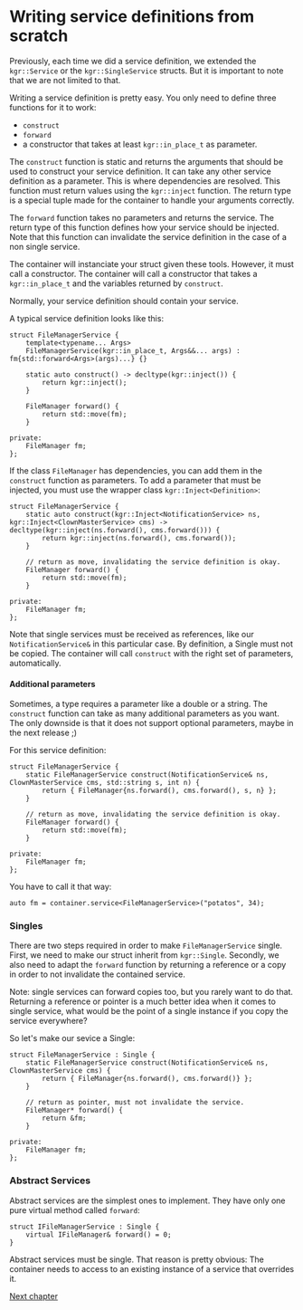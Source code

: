 Writing service definitions from scratch
========================================

Previously, each time we did a service definition, we extended the `kgr::Service` or the `kgr::SingleService` structs. But it is important to note that we are not limited to that.

Writing a service definition is pretty easy. You only need to define three functions for it to work:

 * `construct`
 * `forward`
 * a constructor that takes at least `kgr::in_place_t` as parameter.

The `construct` function is static and returns the arguments that should be used to construct your service definition. It can take any other service definition as a parameter.
This is where dependencies are resolved. This function must return values using the `kgr::inject` function. The return type is a special tuple made for the container to handle your arguments correctly.

The `forward` function takes no parameters and returns the service. The return type of this function defines how your service should be injected. Note that this function can invalidate the service definition in the case of a non single service.

The container will instanciate your struct given these tools. However, it must call a constructor. The container will call a constructor that takes a `kgr::in_place_t` and the variables returned by `construct`.

Normally, your service definition should contain your service.

A typical service definition looks like this:

    struct FileManagerService {
        template<typename... Args>
        FileManagerService(kgr::in_place_t, Args&&... args) : fm{std::forward<Args>(args)...} {}
    
        static auto construct() -> decltype(kgr::inject()) {
            return kgr::inject();
        }
        
        FileManager forward() {
            return std::move(fm);
        }
        
    private:
        FileManager fm;
    };

If the class `FileManager` has dependencies, you can add them in the `construct` function as parameters. To add a parameter that must be injected, you must use the wrapper class `kgr::Inject<Definition>`:

    struct FileManagerService {
        static auto construct(kgr::Inject<NotificationService> ns, kgr::Inject<ClownMasterService> cms) -> decltype(kgr::inject(ns.forward(), cms.forward())) {
            return kgr::inject(ns.forward(), cms.forward());
        }
        
        // return as move, invalidating the service definition is okay.
        FileManager forward() {
            return std::move(fm);
        }
        
    private:
        FileManager fm;
    };
    
Note that single services must be received as references, like our `NotificationService&` in this particular case. By definition, a Single must not be copied.
The container will call `construct` with the right set of parameters, automatically.

#### Additional parameters

Sometimes, a type requires a parameter like a double or a string. The `construct` function can take as many additional parameters as you want. The only downside is that it does not support optional parameters, maybe in the next release ;)

For this service definition:

    struct FileManagerService {
        static FileManagerService construct(NotificationService& ns, ClownMasterService cms, std::string s, int n) {
            return { FileManager{ns.forward(), cms.forward(), s, n} };
        }
        
        // return as move, invalidating the service definition is okay.
        FileManager forward() {
            return std::move(fm);
        }
        
    private:
        FileManager fm;
    };

You have to call it that way:

    auto fm = container.service<FileManagerService>("potatos", 34);

### Singles

There are two steps required in order to make `FileManagerService` single. First, we need to make our struct inherit from `kgr::Single`. Secondly, we also need to adapt the `forward` function by returning a reference or a copy in order to not invalidate the contained service.

Note: single services can forward copies too, but you rarely want to do that. Returning a reference or pointer is a much better idea when it comes to single service, what would be the point of a single instance if you copy the service everywhere?

So let's make our sevice a Single:

    struct FileManagerService : Single {
        static FileManagerService construct(NotificationService& ns, ClownMasterService cms) {
            return { FileManager{ns.forward(), cms.forward()} };
        }
        
        // return as pointer, must not invalidate the service.
        FileManager* forward() {
            return &fm;
        }
        
    private:
        FileManager fm;
    };

### Abstract Services

Abstract services are the simplest ones to implement. They have only one pure virtual method called `forward`:

    struct IFileManagerService : Single {
        virtual IFileManager& forward() = 0;
    }
    
Abstract services must be single. That reason is pretty obvious: The container needs to access to an existing instance of a service that overrides it.

[Next chapter](section8_generic.md)
